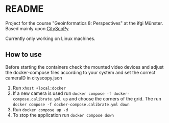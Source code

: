 # README

Project for the course "Geoinformatics 8: Perspectives" at the ifgi Münster.
Based mainly upon [CityScoPy](https://github.com/CityScope/CS_CityScoPy)

Currently only working on Linux machines.

## How to use
Before starting the containers check the mounted video devices and adjust the docker-compose files according to your system and set the correct cameraID in cityscopy.json

1. Run `xhost +local:docker`
2. If a new camera is used run `docker compose -f docker-compose.calibrate.yml up` and choose the corners of the grid. The run `docker compose -f docker-compose.calibrate.yml down`
3. Run `docker compose up -d`
4. To stop the application run `docker compose down`